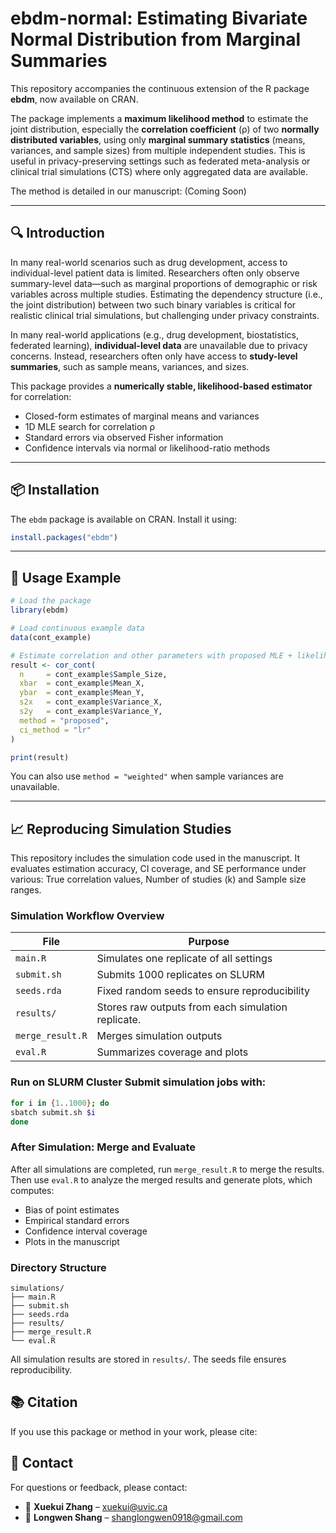 # ebdm-normal: Estimating Bivariate Normal Distribution from Marginal Summaries

This repository accompanies the continuous extension of the R package **ebdm**, now available on CRAN.

The package implements a **maximum likelihood method** to estimate the joint distribution, especially the **correlation coefficient** (ρ) of two **normally distributed variables**, using only **marginal summary statistics** (means, variances, and sample sizes) from multiple independent studies. This is useful in privacy-preserving settings such as federated meta-analysis or clinical trial simulations (CTS) where only aggregated data are available.

The method is detailed in our manuscript: (Coming Soon)

---

## 🔍 Introduction

In many real-world scenarios such as drug development, access to individual-level patient data is limited. Researchers often only observe summary-level data—such as marginal proportions of demographic or risk variables across multiple studies. Estimating the dependency structure (i.e., the joint distribution) between two such binary variables is critical for realistic clinical trial simulations, but challenging under privacy constraints.

In many real-world applications (e.g., drug development, biostatistics, federated learning), **individual-level data** are unavailable due to privacy concerns. Instead, researchers often only have access to **study-level summaries**, such as sample means, variances, and sizes.

This package provides a **numerically stable, likelihood-based estimator** for correlation:
- Closed-form estimates of marginal means and variances
- 1D MLE search for correlation ρ
- Standard errors via observed Fisher information
- Confidence intervals via normal or likelihood-ratio methods

---

## 📦 Installation

The `ebdm` package is available on CRAN. Install it using:

```r
install.packages("ebdm")
```

---

## 🌰 Usage Example

```r
# Load the package
library(ebdm)

# Load continuous example data
data(cont_example)

# Estimate correlation and other parameters with proposed MLE + likelihood ratio CI
result <- cor_cont(
  n     = cont_example$Sample_Size,
  xbar  = cont_example$Mean_X,
  ybar  = cont_example$Mean_Y,
  s2x   = cont_example$Variance_X,
  s2y   = cont_example$Variance_Y,
  method = "proposed",
  ci_method = "lr"
)

print(result)
```

You can also use `method = "weighted"` when sample variances are unavailable.

---

## 📈 Reproducing Simulation Studies

This repository includes the simulation code used in the manuscript. It evaluates estimation accuracy, CI coverage, and SE performance under various: True correlation values, Number of studies (k) and Sample size ranges.

### Simulation Workflow Overview
| File            | Purpose                                                                  |
|-----------------|--------------------------------------------------------------------------|
| `main.R`        | Simulates one replicate of all settings  |
| `submit.sh`     | Submits 1000 replicates on SLURM            |
| `seeds.rda`     | Fixed random seeds to ensure reproducibility                            |
| `results/`      | Stores raw outputs from each simulation replicate.                       |
| `merge_result.R`| Merges simulation outputs                                       |
| `eval.R`        | Summarizes coverage and plots        
### Run on SLURM Cluster Submit simulation jobs with:
```bash
for i in {1..1000}; do
sbatch submit.sh $i
done
```
### After Simulation: Merge and Evaluate
After all simulations are completed, run `merge_result.R` to merge the results. Then use `eval.R` to analyze the merged results and generate plots, which computes:
- Bias of point estimates
- Empirical standard errors
- Confidence interval coverage
- Plots in the manuscript
### Directory Structure
```
simulations/
├── main.R
├── submit.sh
├── seeds.rda
├── results/
├── merge_result.R
└── eval.R
```
All simulation results are stored in `results/`. The seeds file ensures reproducibility.


## 📚 Citation

If you use this package or method in your work, please cite:









## 💬 Contact

For questions or feedback, please contact:
- 📧 **Xuekui Zhang** – xuekui@uvic.ca
- 📧 **Longwen Shang** – shanglongwen0918@gmail.com









